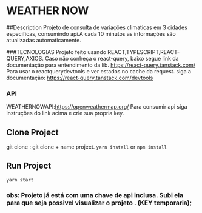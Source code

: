 # WEATHER NOW 


##Description
Projeto de consulta de variações climaticas em 3 cidades especificas,
consumindo api.A cada 10 minutos as informações são atualizadas automaticamente.

###TECNOLOGIAS
Projeto feito usando REACT,TYPESCRIPT,REACT-QUERY,AXIOS.
Caso não conheça o react-query, baixo segue link da documentação para entendimento da lib.
https://react-query.tanstack.com/<br/>
Para usar o reactquerydevtools e ver estados no cache da request. siga a documentação:
https://react-query.tanstack.com/devtools

### API
WEATHERNOWAPI:https://openweathermap.org/
Para consumir api siga instruções do link acima e crie sua propria key.
## Clone Project
git clone : git clone + name project.
`yarn install` or `npm install`
## Run Project
 `yarn start`
 
### obs: Projeto já está com uma chave de api inclusa. Subi ela para que seja possivel visualizar o projeto . (KEY temporaria);

